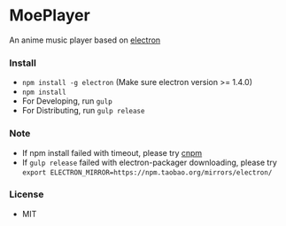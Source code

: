 # MoePlayer
An anime music player based on [electron](http://electron.atom.io)

### Install
- `npm install -g electron` (Make sure electron version >= 1.4.0)
- `npm install`
- For Developing, run `gulp`
- For Distributing, run `gulp release`

### Note
- If npm install failed with timeout, please try [cnpm](https://npm.taobao.org)
- If `gulp release` failed with electron-packager downloading, please try `export ELECTRON_MIRROR=https://npm.taobao.org/mirrors/electron/`

### License
- MIT
